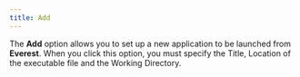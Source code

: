 ```yaml
---
title: Add
---
```



The **Add** option allows you to  set up a new application to be launched from **Everest**.  When you click this option, you must specify the Title, Location of the  executable file and the Working Directory.
